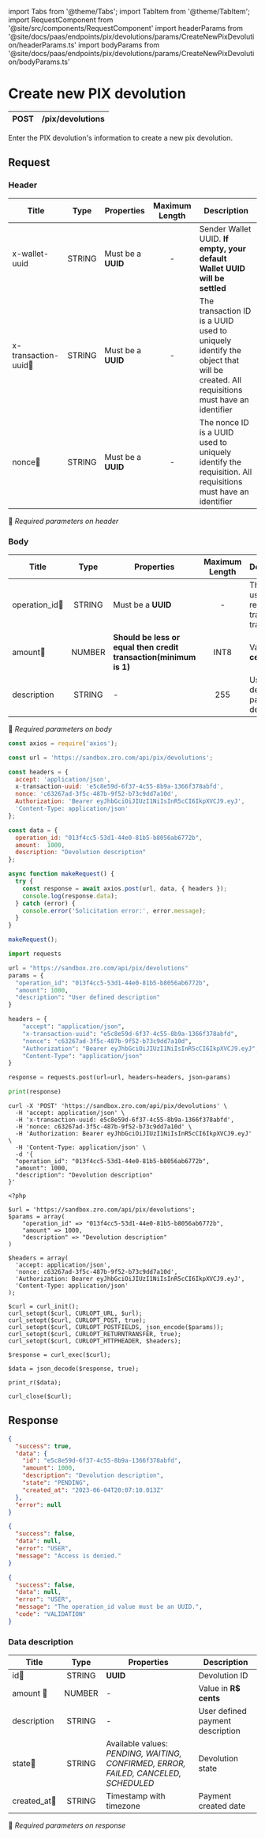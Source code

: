 import Tabs from '@theme/Tabs';
import TabItem from '@theme/TabItem';
import RequestComponent from '@site/src/components/RequestComponent'
import headerParams from '@site/docs/paas/endpoints/pix/devolutions/params/CreateNewPixDevolution/headerParams.ts'
import bodyParams from '@site/docs/paas/endpoints/pix/devolutions/params/CreateNewPixDevolution/bodyParams.ts'


# Create new PIX devolution

| POST      | /pix/devolutions |
| --------- | ---------------- |

Enter the PIX devolution's information to create a new pix devolution.


## Request 

<RequestComponent headerParams={headerParams} bodyParams={bodyParams} selectorBaseUrl="paas" endpoint="/pix/devolutions" method="post">

### Header

| Title                                    | Type       | Properties                   | Maximum Length  | Description                                                                                                                           |
| ---------------------------------------- | :---------:|------------------------------|:--------------: |-------------------------------------------------------------------------------------------------------------------------------------- |
| x-wallet-uuid                            | STRING     | Must be a **UUID**           | -               | Sender Wallet UUID. **If empty, your default Wallet UUID will be settled**                                                            |
| x-transaction-uuid:small_orange_diamond: | STRING     | Must be a **UUID**           | -               | The transaction ID is a UUID  used to uniquely identify the object that will be created. All requisitions must have an identifier |
| nonce:small_orange_diamond:              | STRING     | Must be a **UUID**           | -               | The nonce ID is a UUID  used to uniquely identify the requisition. All requisitions must have an identifier                       |
:small_orange_diamond: *Required parameters on header*

### Body

| Title                                           | Type       | Properties                                                        | Maximum Length | Description                                             |
| ------------------------------------------------| :---------:|-------------------------------------------------------------------|:--------------:|---------------------------------------------------------|
| operation_id:small_orange_diamond:              | STRING     | Must be a **UUID**                                                | -              | This ID is used to get receipt and track the transaction|
| amount:small_orange_diamond:                    | NUMBER     | **Should be less or equal then credit transaction(minimum is 1)** | INT8           | Value in **R$ cents**                                   |
| description                                     | STRING     | -                                                                 | 255            | User defined payment description                        |
:small_orange_diamond: *Required parameters on body*


<Tabs>
<TabItem value="js" label="NodeJS">

```js title=Axios
const axios = require('axios');

const url = 'https://sandbox.zro.com/api/pix/devolutions';

const headers = {
  accept: 'application/json',
  x-transaction-uuid: 'e5c8e59d-6f37-4c55-8b9a-1366f378abfd',
  nonce: 'c63267ad-3f5c-487b-9f52-b73c9dd7a10d',
  Authorization: 'Bearer eyJhbGciOiJIUzI1NiIsInR5cCI6IkpXVCJ9.eyJ',
  'Content-Type: application/json'
};

const data = {
  operation_id: "013f4cc5-53d1-44e0-81b5-b8056ab6772b",
  amount:  1000,
  description: "Devolution description"
};

async function makeRequest() {
  try {
    const response = await axios.post(url, data, { headers });
    console.log(response.data);
  } catch (error) {
    console.error('Solicitation error:', error.message);
  }
}

makeRequest();
```
</TabItem>
<TabItem value="py" label="Python">

```python title=Requests
import requests

url = "https://sandbox.zro.com/api/pix/devolutions"
params = {
  "operation_id": "013f4cc5-53d1-44e0-81b5-b8056ab6772b",
  "amount": 1000,
  "description": "User defined description"
}

headers = {
    "accept": "application/json",
    "x-transaction-uuid": "e5c8e59d-6f37-4c55-8b9a-1366f378abfd",
    "nonce": "c63267ad-3f5c-487b-9f52-b73c9dd7a10d",
    "Authorization": "Bearer eyJhbGciOiJIUzI1NiIsInR5cCI6IkpXVCJ9.eyJ",
    "Content-Type": "application/json"
}

response = requests.post(url=url, headers=headers, json=params)

print(response)
```
</TabItem>
<TabItem value="shell" label="Shell">

```shell title=CURL
curl -X 'POST' 'https://sandbox.zro.com/api/pix/devolutions' \
  -H 'accept: application/json' \
  -H 'x-transaction-uuid: e5c8e59d-6f37-4c55-8b9a-1366f378abfd',
  -H 'nonce: c63267ad-3f5c-487b-9f52-b73c9dd7a10d' \
  -H 'Authorization: Bearer eyJhbGciOiJIUzI1NiIsInR5cCI6IkpXVCJ9.eyJ' \
  -H 'Content-Type: application/json' \
  -d '{
  "operation_id": "013f4cc5-53d1-44e0-81b5-b8056ab6772b",
  "amount": 1000,
  "description": "Devolution description"
}'
```
</TabItem>
<TabItem value="php" label="PHP">

```shell title=CURL
<?php

$url = 'https://sandbox.zro.com/api/pix/devolutions';
$params = array(
    "operation_id" => "013f4cc5-53d1-44e0-81b5-b8056ab6772b",
    "amount" => 1000,
    "description" => "Devolution description"
)

$headers = array(
  'accept: application/json',
  'nonce: c63267ad-3f5c-487b-9f52-b73c9dd7a10d',
  'Authorization: Bearer eyJhbGciOiJIUzI1NiIsInR5cCI6IkpXVCJ9.eyJ',
  'Content-Type: application/json'
);

$curl = curl_init();
curl_setopt($curl, CURLOPT_URL, $url);
curl_setopt($curl, CURLOPT_POST, true);
curl_setopt($curl, CURLOPT_POSTFIELDS, json_encode($params));
curl_setopt($curl, CURLOPT_RETURNTRANSFER, true);
curl_setopt($curl, CURLOPT_HTTPHEADER, $headers);

$response = curl_exec($curl);

$data = json_decode($response, true);

print_r($data);

curl_close($curl);
```
</TabItem>
</Tabs>

## Response

<Tabs>
<TabItem value="200" label="200">

```json  title=/pix/devolutions
{
  "success": true,
  "data": {
    "id": "e5c8e59d-6f37-4c55-8b9a-1366f378abfd",
    "amount": 1000,
    "description": "Devolution description",
    "state": "PENDING",
    "created_at": "2023-06-04T20:07:10.013Z"
  },
  "error": null
}
```
</TabItem>
<TabItem value="401" label="401">

```json  title=/pix/devolutions
{
  "success": false,
  "data": null,
  "error": "USER",
  "message": "Access is denied."
}
```
</TabItem>
<TabItem value="422" label="422">

```json  title=/pix/devolutions
{
  "success": false,
  "data": null,
  "error": "USER",
  "message": "The operation_id value must be an UUID.",
  "code": "VALIDATION"
}
```
</TabItem>

</Tabs>

### Data description

| Title                           | Type       |Properties                                                                                      | Description                      |
| ------------------------------- |:----------:|----------------------------------------------------------------------------------------------- | ---------------------------------|
| id:small_orange_diamond:        | STRING     | **UUID**                                                                                       | Devolution ID                    |
| amount :small_orange_diamond:   | NUMBER     | -                                                                                              | Value in **R$ cents**            |
| description                     | STRING     | -                                                                                              | User defined payment description |
| state:small_orange_diamond:     | STRING     | Available values: *PENDING, WAITING, CONFIRMED, ERROR, FAILED, CANCELED, SCHEDULED*            | Devolution state                 |
| created_at:small_orange_diamond:| STRING     | Timestamp with timezone                                                                        | Payment created date             |
:small_orange_diamond: *Required parameters on response*

</RequestComponent>